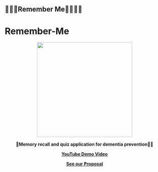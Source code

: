 ## 🧓👨‍🦳Remember Me👨‍🦰👩‍🦰

# Remember-Me

<p align="center"><img src="https://user-images.githubusercontent.com/83996346/229106792-4f8ef8ce-8eeb-431c-a26c-cd52c7953173.png" width="300" height="300"></p>

**<p align="center">🧓Memory recall and quiz application for dementia prevention👨‍🦳</p>**
**<p align="center">[YouTube Demo Video](https://youtu.be/r7Z8ZWM2cck)</p>**
**<p align="center">[See our Proposal](https://legend-clownfish-34e.notion.site/Remember-Me-91b1c0aaf2a540d9bcc852900468883e)</p>**

